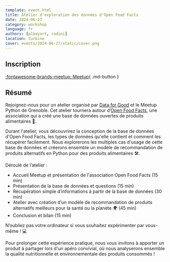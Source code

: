 ```yaml
---
template: event.html
title: Atelier d'exploration des données d'Open Food Facts
date: 2024-06-27
category: workshop
language: fr
authors: [plbayart, rodini]
location: turbine
cover: events/2024-06-27/static/cover.png
---
```


## Inscription

[:fontawesome-brands-meetup: Meetup](https://www.meetup.com/groupe-dutilisateurs-python-grenoble/events/301484139/){ .md-button }

## Résumé

Rejoignez-nous pour un atelier organisé par [Data for Good](https://dataforgood.fr/) et le Meetup Python de Grenoble. Cet atelier tournera autour d’[Open Food Facts](https://fr.openfoodfacts.org/), une association qui a créé une base de données ouvertes de produits alimentaires 🍫.

Durant l'atelier, vous découvrirez la conception de la base de données d'Open Food Facts, les types de données qu'elle contient et comment les récupérer facilement. Nous explorerons les multiples cas d'usage de cette base de données et créerons ensemble un modèle de recommandation de produits alternatifs en Python pour des produits alimentaires 🛠️.

Déroulé de l’atelier :
- Accueil Meetup et présentation de l'association Open Food Facts (15 min)
- Présentation de la base de données et questions (15 min)
- Récupération simple d’informations à partir de la base de données (30 min)
- Atelier avec création d’un modèle de recommandation de produits alternatifs meilleurs pour la santé ou la planète 🌍 (45 min)
- Conclusion et bilan (15 min)

N’oubliez pas votre ordinateur si vous souhaitez expérimenter par vous-même ! 💻

Pour prolonger cette expérience pratique, nous vous invitons à apporter un produit à partager lors d'un apéro convivial, où nous analyserons ensemble la qualité nutritionnelle et environnementale des produits consommés !